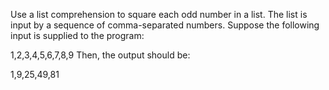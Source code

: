 Use a list comprehension to square each odd number in a list. The list is input by a sequence of comma-separated numbers. Suppose the following input is supplied to the program:

1,2,3,4,5,6,7,8,9
Then, the output should be:

1,9,25,49,81


